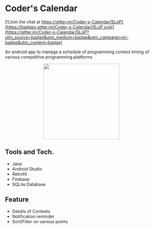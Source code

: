 # Coder's Calendar

[![Join the chat at https://gitter.im/Coder-s-Calendar/SLoP](https://badges.gitter.im/Coder-s-Calendar/SLoP.svg)](https://gitter.im/Coder-s-Calendar/SLoP?utm_source=badge&utm_medium=badge&utm_campaign=pr-badge&utm_content=badge)

An android app to manage a schedule of programming contest timing of various competitive programming platforms

<p align="center">
<img src="app/src/main/res/drawable/appicon.png" width=250>
</p>

## Tools and Tech.
- Java
- Android Studio
- Retrofit
- Firebase
- SQLite Database

## Feature
- Details of Contests
- Notification reminder
- Sort/Filter on various points
